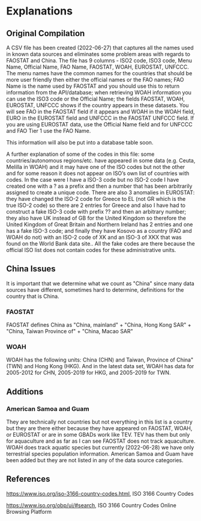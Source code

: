# Explanations

## Original Compilation

A CSV file has been created (2022-06-27) that captures all the names used in known data sources
and eliminates some problem areas with regards to FAOSTAT and China.  The file has 9 columns - 
ISO2 code, ISO3 code, Menu Name, Official Name, FAO Name, FAOSTAT, WOAH, EUROSTAT, UNFCCC.  
The menu names have the common names for the countries that should be more user friendly then 
either the official names or the FAO names; FAO Name is the name used by FAOSTAT and you 
should use this to return information from the API/database; when retrieving WOAH information 
you can use the ISO3 code or the Official Name; the fields FAOSTAT, WOAH, EUROSTAT, UNFCCC 
shows if the country appears in these datasets.  You will see FAO in the FAOSTAT field if it 
appears and WOAH in the WOAH field, EURO in the EUROSTAT field and UNFCCC in the FAOSTAT UNFCCC 
field.  If you are using EUROSTAT data, use the Official Name field and for UNFCCC and FAO 
Tier 1 use the FAO Name.

This information will also be put into a database table soon.

A further explanation of some of the codes in this file: some countries/autonomous regions/etc. 
have appeared in some data (e.g. Ceuta, Melilla in WOAH) and it may have one of the ISO codes 
but not the other and for some reason it does not appear on ISO’s own list of countries with 
codes.  In the case were I have a ISO-3 code but no ISO-2 code I have created one with a ? as 
a prefix and then a number that has been arbitrarily assigned to create a unique code.  There 
are also 3 anomalies in EUROSTAT: they have changed the ISO-2 code for Greece to EL (not GR 
which is the true ISO-2 code) so there are 2 entries for Greece and also I have had to construct 
a fake ISO-3 code with prefix ?? and then an arbitrary number; they also have UK instead of GB 
for the United Kingdom so therefore the United Kingdom of Great Britain and Northern Ireland 
has 2 entries and one has a fake ISO-3 code; and finally they have Kosovo as a country (FAO and 
WOAH do not) with an ISO-2 code of XK and an ISO-3 of XKX that was found on the World Bank data
site..  All the fake codes are there because the official ISO list does not contain codes for 
these administrative units.

## China Issues

It is important that we determine what we count as "China" since many data sources have 
different, sometimes hard to determine, definitions for the country that is China.

### FAOSTAT
FAOSTAT defines China as "China, mainland" + "China, Hong Kong SAR" + "China, Taiwan Province of" + "China, Macao SAR"

### WOAH
WOAH has the following units: China (CHN) and Taiwan, Province of China" (TWN) and Hong Kong 
(HKG). And in the latest data set, WOAH has data for 2005-2012 for CHN, 2005-2019 for HKG, and
2005-2019 for TWN.

## Additions

### American Samoa and Guam  
They are technically not countries but not everything in this list is a country but they are 
there either because they have appeared on FAOSTAT, WOAH, or EUROSTAT or are in some GBADs work 
like TEV.  TEV has them but only for aquaculture and as far as I can see FAOSTAT does not track 
aquaculture.  WOAH does track aquatic species but currently (2022-06-28) we have only terrestrial 
species population information.  American Samoa and Guam have been added but they are not listed 
in any of the data source categories.  

## References

https://www.iso.org/iso-3166-country-codes.html, ISO 3166 Country Codes

https://www.iso.org/obp/ui/#search, ISO 3166 Country Codes  Online Browsing Platform
